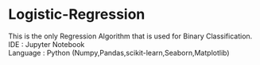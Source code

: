 # Logistic-Regression
This is the only Regression Algorithm that is used for Binary Classification.
<br>IDE : Jupyter Notebook
<br>Language : Python (Numpy,Pandas,scikit-learn,Seaborn,Matplotlib)
<br>
